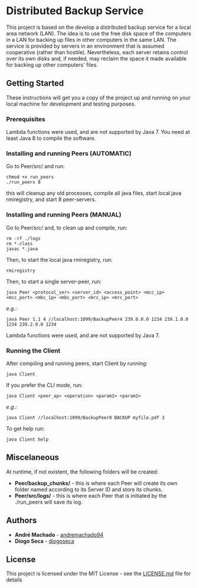 # Distributed Backup Service

This project is based on the develop a distributed backup service for a local area network (LAN). The idea is to use the free disk space of the computers in a LAN for backing up files in other computers in the same LAN. The service is provided by servers in an environment that is assumed cooperative (rather than hostile). Nevertheless, each server retains control over its own disks and, if needed, may reclaim the space it made available for backing up other computers' files.

## Getting Started

These instructions will get you a copy of the project up and running on your local machine for development and testing purposes.

### Prerequisites

Lambda functions were used, and are not supported by Java 7.
You need at least Java 8 to compile the software. 

### Installing and running Peers (AUTOMATIC)

Go to Peer/src/ and run:
```
chmod +x run_peers
./run_peers 8
```
this will cleanup any old processes, compile all java files, start local java rmiregistry, and start 8 peer-servers.

### Installing and running Peers (MANUAL)

Go to Peer/src/ and, to clean up and compile, run:
```
rm -rf ./logs
rm *.class
javac *.java
```
Then, to start the local java rmiregistry, run:
```
rmiregistry
```
Then, to start a single server-peer, run:
```
java Peer <protocol_ver> <server_id> <access_point> <mcc_ip> <mcc_port> <mbc_ip> <mbc_port> <mrc_ip> <mrc_port>
```
*e.g.:*
```
java Peer 1.1 4 //localhost:1099/BackupPeer4 239.0.0.0 1234 239.1.0.0 1234 239.2.0.0 1234
```
Lambda functions were used, and are not supported by Java 7.
### Running the Client

After compiling and running peers, start Client by running:
```
java Client
```
If you prefer the CLI mode, run:
```
java Client <peer_ap> <operation> <param1> <param2>
```
*e.g.:*
```
java Client //localhost:1099/BackupPeer0 BACKUP myfile.pdf 3
```
To get help run:
```
java Client help
```

## Miscelaneous

At runtime, if not existent, the following folders will be created:
* **Peer/backup_chunks/** - this is where each Peer will create its own folder named according to its Server ID and store its chunks.
* **Peer/src/logs/** - this is where each Peer that is initiated by the ./run_peers will save its log.

## Authors

* **André Machado** - [andremachado94](https://github.com/andremachado94)
* **Diogo Seca** - [diogoseca](https://github.com/diogoseca)

## License

This project is licensed under the MIT License - see the [LICENSE.md](LICENSE.md) file for details
